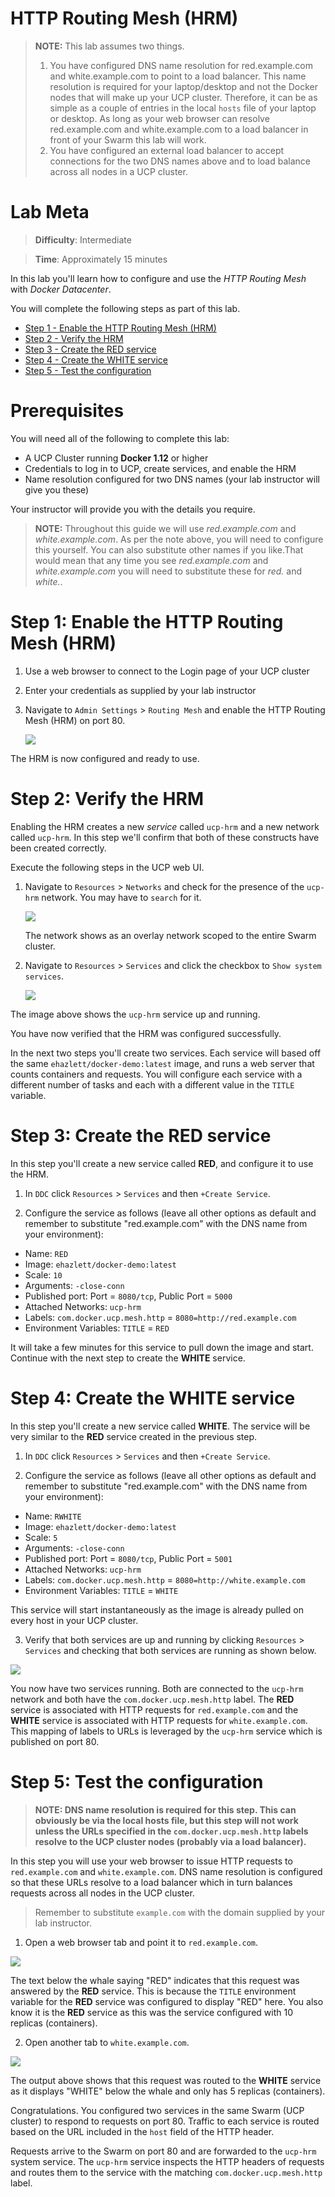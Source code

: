 # HTTP Routing Mesh (HRM)

> **NOTE:** This lab assumes two things.
>
> 1.  You have configured DNS name resolution for red.example.com and white.example.com to point to a load balancer. This name resolution is required for your laptop/desktop and not the Docker nodes that will make up your UCP cluster. Therefore, it can be as simple as a couple of entries in the local `hosts` file of your laptop or desktop. As long as your web browser can resolve red.example.com and white.example.com to a load balancer in front of your Swarm this lab will work.
> 2.  You have configured an external load balancer to accept connections for the two DNS names above and to load balance across all nodes in a UCP cluster.

# Lab Meta

> **Difficulty**: Intermediate

> **Time**: Approximately 15 minutes

In this lab you'll learn how to configure and use the _HTTP Routing Mesh_ with _Docker Datacenter_.

You will complete the following steps as part of this lab.

- [Step 1 - Enable the HTTP Routing Mesh (HRM)](#enable_hrm)
- [Step 2 - Verify the HRM](#verify_hrm)
- [Step 3 - Create the RED service](#create_red)
- [Step 4 - Create the WHITE service](#create_white)
- [Step 5 - Test the configuration](#test)

# Prerequisites

You will need all of the following to complete this lab:

- A UCP Cluster running **Docker 1.12** or higher
- Credentials to log in to UCP, create services, and enable the HRM
- Name resolution configured for two DNS names (your lab instructor will give you these)

Your instructor will provide you with the details you require.

> **NOTE:** Throughout this guide we will use _red.example.com_ and _white.example.com_. As per the note above, you will need to configure this yourself. You can also substitute other names if you like.That would mean that any time you see _red.example.com_ and _white.example.com_ you will need to substitute these for _red._ and _white.<your-domain-goes-here>_.

# <a name="enable_hrm"></a>Step 1: Enable the HTTP Routing Mesh (HRM)

1. Use a web browser to connect to the Login page of your UCP cluster

2. Enter your credentials as supplied by your lab instructor

3. Navigate to `Admin Settings` > `Routing Mesh` and enable the HTTP Routing Mesh (HRM) on port 80.

   ![](concepts/img/enable-hrm.png)

The HRM is now configured and ready to use.

# <a name="verify_hrm"></a>Step 2: Verify the HRM

Enabling the HRM creates a new _service_ called `ucp-hrm` and a new network called `ucp-hrm`. In this step we'll confirm that both of these constructs have been created correctly.

Execute the following steps in the UCP web UI.

1. Navigate to `Resources` > `Networks` and check for the presence of the `ucp-hrm` network. You may have to `search` for it.

   ![](concepts/img/hrm-network.png)

   The network shows as an overlay network scoped to the entire Swarm cluster.

2. Navigate to `Resources` > `Services` and click the checkbox to `Show system services`.

   ![](concepts/img/hrm-svc1.png)

The image above shows the `ucp-hrm` service up and running.

You have now verified that the HRM was configured successfully.

In the next two steps you'll create two services. Each service will based off the same `ehazlett/docker-demo:latest` image, and runs a web server that counts containers and requests. You will configure each service with a different number of tasks and each with a different value in the `TITLE` variable.

# <a name="create_red"></a>Step 3: Create the RED service

In this step you'll create a new service called **RED**, and configure it to use the HRM.

1. In `DDC` click `Resources` > `Services` and then `+Create Service`.

2. Configure the service as follows (leave all other options as default and remember to substitute "red.example.com" with the DNS name from your environment):

- Name: `RED`
- Image: `ehazlett/docker-demo:latest`
- Scale: `10`
- Arguments: `-close-conn`
- Published port: Port = `8080/tcp`, Public Port = `5000`
- Attached Networks: `ucp-hrm`
- Labels: `com.docker.ucp.mesh.http` = `8080=http://red.example.com`
- Environment Variables: `TITLE` = `RED`

It will take a few minutes for this service to pull down the image and start. Continue with the next step to create the **WHITE** service.

# <a name="create_white"></a>Step 4: Create the WHITE service

In this step you'll create a new service called **WHITE**. The service will be very similar to the **RED** service created in the previous step.

1. In `DDC` click `Resources` > `Services` and then `+Create Service`.

2. Configure the service as follows (leave all other options as default and remember to substitute "red.example.com" with the DNS name from your environment):

- Name: `RWHITE`
- Image: `ehazlett/docker-demo:latest`
- Scale: `5`
- Arguments: `-close-conn`
- Published port: Port = `8080/tcp`, Public Port = `5001`
- Attached Networks: `ucp-hrm`
- Labels: `com.docker.ucp.mesh.http` = `8080=http://white.example.com`
- Environment Variables: `TITLE` = `WHITE`

This service will start instantaneously as the image is already pulled on every host in your UCP cluster.

3. Verify that both services are up and running by clicking `Resources` > `Services` and checking that both services are running as shown below.

![](concepts/img/check-svc.png)

You now have two services running. Both are connected to the `ucp-hrm` network and both have the `com.docker.ucp.mesh.http` label. The **RED** service is associated with HTTP requests for `red.example.com` and the **WHITE** service is associated with HTTP requests for `white.example.com`. This mapping of labels to URLs is leveraged by the `ucp-hrm` service which is published on port 80.

# <a name="test"></a>Step 5: Test the configuration

> **NOTE: DNS name resolution is required for this step. This can obviously be via the local hosts file, but this step will not work unless the URLs specified in the `com.docker.ucp.mesh.http` labels resolve to the UCP cluster nodes (probably via a load balancer).**

In this step you will use your web browser to issue HTTP requests to `red.example.com` and `white.example.com`. DNS name resolution is configured so that these URLs resolve to a load balancer which in turn balances requests across all nodes in the UCP cluster.

> Remember to substitute `example.com` with the domain supplied by your lab instructor.

1. Open a web browser tab and point it to `red.example.com`.

![](concepts/img/red.png)

The text below the whale saying "RED" indicates that this request was answered by the **RED** service. This is because the `TITLE` environment variable for the **RED** service was configured to display "RED" here. You also know it is the **RED** service as this was the service configured with 10 replicas (containers).

2. Open another tab to `white.example.com`.

![](concepts/img/white.png)

The output above shows that this request was routed to the **WHITE** service as it displays "WHITE" below the whale and only has 5 replicas (containers).

Congratulations. You configured two services in the same Swarm (UCP cluster) to respond to requests on port 80. Traffic to each service is routed based on the URL included in the `host` field of the HTTP header.

Requests arrive to the Swarm on port 80 and are forwarded to the `ucp-hrm` system service. The `ucp-hrm` service inspects the HTTP headers of requests and routes them to the service with the matching `com.docker.ucp.mesh.http` label.
